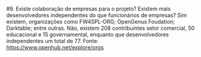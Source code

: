 #9. Existe colaboração de empresas para o projeto? Existem mais desenvolvedores independentes do que funcionários de empresas?
Sim existem, organizações como FW4SPL-ORG; OpenGenus Foudation; Darktable; entre outras.
Não, existem 208 contribuintes setor comercial, 50 educacional e 15 governamental, enquanto que desenvolvedores independentes um total de 77.
Fonte: https://www.openhub.net/explore/orgs